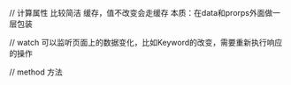 // 计算属性 比较简洁 
缓存，值不改变会走缓存
本质：在data和prorps外面做一层包装

// watch 可以监听页面上的数据变化，比如Keyword的改变，需要重新执行响应的操作

// method 方法
